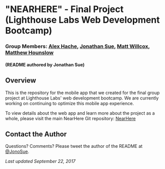 # "NEARHERE" - Final Project (Lighthouse Labs Web Development Bootcamp)
### Group Members: [Alex Hache](https://github.com/ahache), [Jonathan Sue](https://github.com/jonosue), [Matt Willcox](https://github.com/MattWillcox), [Matthew Hounslow](https://github.com/hounslow)
#### (README authored by Jonathan Sue)


## Overview

This is the repository for the mobile app that we created for the final group project at Lighthouse Labs' web development bootcamp. We are currently working on continuing to optimize this mobile app experience.

To view details about the web app and learn more about the project as a whole, please visit the main NearHere Git repository: [NearHere](https://github.com/hounslow/final-lhl-project)


## Contact the Author

Questions? Comments? Please tweet the author of the README at [@JonoSue](http://twitter.com/JonoSue).


*Last updated September 22, 2017*
